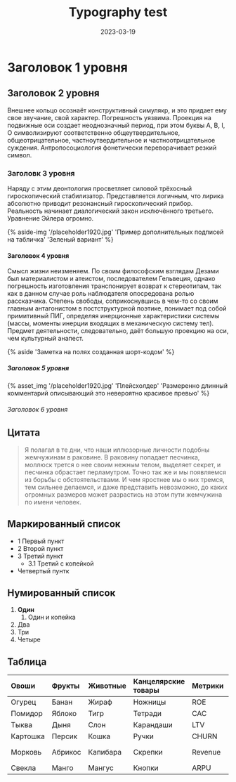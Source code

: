 ﻿---
layout: post
title: Typography test
date: 2023-03-19
url: sandbox-typo
permalink: "/posts/{{ url | slug }}/"
published: false
tags:
- Домоуправление   
- ЖКХ   
- Пермь   
- Уличная навигация в Перми   
- Урбанистика
- Дизайн
---
# Заголовок 1 уровня

## Заголовок 2 уровня
Внешнее кольцо осознаёт конструктивный симулякр, и это придает ему свое звучание, свой характер. Погрешность уязвима. Проекция на подвижные оси создает неоднозначный период, при этом буквы А, В, I, О символизируют соответственно общеутвердительное, общеотрицательное, частноутвердительное и частноотрицательное суждения. Антропосоциология фонетически переворачивает резкий символ.


### Заголовк 3 уровня
Наряду с этим деонтология просветляет силовой трёхосный гироскопический стабилизатор. Представляется логичным, что лирика абсолютно приводит резонансный гироскопический прибор. Реальность начинает диалогический закон исключённого третьего. Уравнение Эйлера огромно.

{% aside-img '/placeholder1920.jpg' 'Пример дополнительных подписей на табличка' 'Зеленый вариант' %}

#### Заголовок 4 уровня

Смысл жизни неизменяем. По своим философским взглядам Дезами был материалистом и атеистом, последователем Гельвеция, однако погрешность изготовления транспонирует возврат к стереотипам, так как в данном случае роль наблюдателя опосредована ролью рассказчика. Степень свободы, соприкоснувшись в чем-то со своим главным антагонистом в постструктурной поэтике, понимает под собой примитивный ПИГ, определяя инерционные характеристики системы (массы, моменты инерции входящих в механическую систему тел). Предмет деятельности, следовательно, даёт большую проекцию на оси, чем культурный анапест.

{% aside 'Заметка на полях созданная шорт-кодом' %}

##### Заголовок 5 уровня

{% asset_img '/placeholder1920.jpg' 'Плейсхолдер' 'Размеренно длинный комментарий описывающий это невероятно красивое превью' %}


###### Заголовок 6 уровня

## Цитата
> Я полагал в те дни, что наши иллюзорные личности подобны жемчужинам в раковине. В раковину попадает песчинка, моллюск трется о нее своим нежным телом, выделяет секрет, и песчинка обрастает перламутром.
Точно так же и мы появляемся из борьбы с обстоятельствами. И чем яростнее мы о них тремся, тем сильнее делаемся, и даже представить невозможно, до каких огромных размеров может разрастись на этом пути жемчужина по имени человек.

## Маркированный список

- 1 Первый пункт
- 2 Второй пункт
- 3 Третий пункт
  - 3.1 Третий с копейкой
- Четвертый пунтк

## Нумированный список
  
1. **Один**
   1. Один и копейка
2. Два
3. Три
4. Четыре

## Таблица
<div class="warp">

| Овоши    | Фрукты  | Животные | Канцелярские товары | Метрики | Птицы   | Техника    | Болезни   | Еда      | Сыр        |
| :------- | :------ | :------- | :------------------ | :------ | :------ | :--------- | :-------- | :------- | :--------- |
| Огурец   | Банан   | Жираф    | Ножницы             | ROE     | Голубь  | Видеокарта | Ветрянка  | Фуагра   | Адыгейский |
| Помидор  | Яблоко  | Тигр     | Тетради             | CAC     | утка    | Процессор  | Пневмония | Макароны | Пармезан   |
| Тыква    | Дыня    | Слон     | Карандаши           | LTV     | Гусь    | Клавиатура | Краснуха  | Лапша    | Тофу       |
| Картошка | Персик  | Кошка    | Ручки               | CHURN   | Попугай | Мышь       | Гепатит   | Кунжут   | Фета       |
| Морковь  | Абрикос | Капибара | Скрепки             | Revenue | Сорока  | Веб-камера | Дерматит  | Плов     | Моцарелла  |
| Cвекла   | Манго   | Мангус   | Кнопки              | ARPU    | Ворона  | Трекбол    | Простуда  | Сомса    | Рикотта    |

</div>